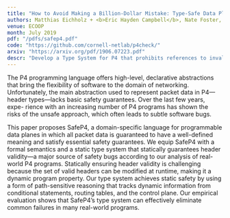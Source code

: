 ```yaml
---
title: "How to Avoid Making a Billion-Dollar Mistake: Type-Safe Data Plane Programming with SafeP4"
authors: Matthias Eichholz + <b>Eric Hayden Campbell</b>, Nate Foster, Guido Salvaneschi, Mira Mezini
venue: ECOOP
month: July 2019 
pdf: "/pdfs/safep4.pdf"
code: "https://github.com/cornell-netlab/p4check/"
arxiv: "https://arxiv.org/pdf/1906.07223.pdf"
descr: "Develop a Type System for P4 that prohibits references to invalid headers. Surveys open source programs to identify real-world bugs that our type system prevents"
--- 
```


The P4 programming language offers high-level, declarative
abstractions that bring the flexibility of software to the domain of
networking. Unfortunately, the main abstraction used to represent
packet data in P4—header types—lacks basic safety guarantees. Over the
last few years, expe- rience with an increasing number of P4 programs
has shown the risks of the unsafe approach, which often leads to
subtle software bugs.

This paper proposes SafeP4, a domain-specific language for
programmable data planes in which all packet data is guaranteed to
have a well-defined meaning and satisfy essential safety
guarantees. We equip SafeP4 with a formal semantics and a static type
system that statically guarantees header validity—a major source of
safety bugs according to our analysis of real-world P4
programs. Statically ensuring header validity is challenging because
the set of valid headers can be modified at runtime, making it a
dynamic program property. Our type system achieves static safety by
using a form of path-sensitive reasoning that tracks dynamic
information from conditional statements, routing tables, and the
control plane. Our empirical evaluation shows that SafeP4’s type
system can effectively eliminate common failures in many real-world
programs.
